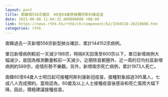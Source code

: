 ```yaml
---
layout: post
title: 南韓增556宗確診　60至64歲將接種阿斯利康疫苗
date: 2021-06-06 11:04:32.000000000 +08:00
link: https://news.rthk.hk/rthk/ch/component/k2/1594510-20210606.htm
categories: rthk
---
```


南韓過去一天新增556宗新型肺炎確診，累計144152宗病例。

單日新增病例較前一天減少188宗，時隔8天回落至600宗以下，單日新增病例大幅減少，是因為檢測數量較前一天減少。近期除首都圈外，近一周的日均社區新增病例約589宗，疫情形勢不樂觀。另外，新增兩宗死亡病例，累計1973人死亡。

南韓60至64歲人士明日起可接種阿斯利康新冠疫苗，接種對象超過395萬人，七成八人完成預約。當局認為，60歲及以上人士接種疫苗後感染和死亡風險大幅下降，因此，積極建議接種疫苗。
